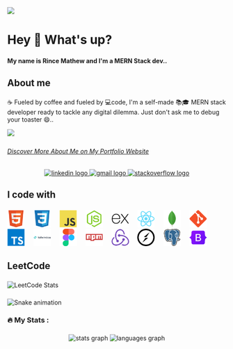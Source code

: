 <!-- - 👀 I’m interested in HTML, CSS, JS
- 🌱 I’m currently learning Backend Development
- 📫 How to reach me - https://www.linkedin.com/in/rince-mathew
 -->
 <img src="https://user-images.githubusercontent.com/73097560/115834477-dbab4500-a447-11eb-908a-139a6edaec5c.gif">
<h1 align="left">Hey 👋 What's up?</h1>

###

<p align="left"><b>My name is Rince Mathew and I'm a MERN Stack dev..</b></p>

###

<h2 align="left">About me</h2>

###

<p align="left">☕️ Fueled by coffee and fueled by 💻code, I'm a self-made 📚🎓 MERN stack developer ready to tackle any digital dilemma. Just don't ask me to debug your toaster 😄..</p>

<!-- <p align="left">Self-made web dev specializing in the MERN stack, always up for the next digital challenge. Let's build something awesome!</p> -->

<!-- <p align="left">✨ Creating bugs since ...<br>📚 I'm currently learning ...<br>🎯 Goals: ...<br>🎲 Fun fact: ...</p> -->

<!-- <p align="left">☕️ Challenge accepted! Self-made MERN stack dev here, ready to roll the dice on any digital dilemma. Except ️ spaghetti code - that's a whole different game!</p> -->

![](https://komarev.com/ghpvc/?username=rincemathew&color=brightgreen)

###

<a href="https://portfolio-git-main-rincemathew.vercel.app/"><h6>Discover More About Me on My Portfolio Website</h6></a>


###

<div align="center">
<a href="https://www.linkedin.com/in/rince-mathew/">
<img src="https://img.shields.io/static/v1?message=LinkedIn&logo=linkedin&label=&color=0077B5&logoColor=white&labelColor=&style=for-the-badge" height="40" alt="linkedin logo"  />
</a>
  <!-- <img src="https://img.shields.io/static/v1?message=Instagram&logo=instagram&label=&color=E4405F&logoColor=white&labelColor=&style=for-the-badge" height="40" alt="instagram logo"  /> -->
  <a href = "mailto: rincemathewmanattu@gmail.com">
 <img src="https://img.shields.io/static/v1?message=Gmail&logo=gmail&label=&color=D14836&logoColor=white&labelColor=&style=for-the-badge" height="40" alt="gmail logo"  />
  </a>
  <a href="https://stackoverflow.com/users/10012188/rince-mathew">
   <img src="https://img.shields.io/static/v1?message=Stackoverflow&logo=stackoverflow&label=&color=FE7A16&logoColor=white&labelColor=&style=for-the-badge" height="40" alt="stackoverflow logo"  />
  </a>
  
  <!-- <img src="https://img.shields.io/static/v1?message=Youtube&logo=youtube&label=&color=FF0000&logoColor=white&labelColor=&style=for-the-badge" height="40" alt="youtube logo"  /> -->
</div>

###

###

<h2 align="left">I code with</h2>

###


<div align="left">
  <img src="./assets/html5.svg" height="40" alt="html5 logo"  />
  <img width="12" alt="" />
  <img src="./assets/css3.svg" height="40" alt="css3 logo"  />
  <img width="12"  alt="" />
  <img src="./assets/js.svg" height="40" alt="javascript logo"  />
  <img width="12"  alt=""/>
  <img src="./assets/nodejs.svg" height="40" alt="nodejs logo"  />
  <img width="12"  alt=""/>
  <img src="./assets/express.svg" height="40" alt="express logo"  />
  <img width="12"  alt=""/>
  <img src="./assets/react.svg" height="40" alt="react logo"  />
  <img width="12"  alt=""/>
  <img src="./assets/mongodb.svg" height="40" alt="mongodb logo"  />
  <img width="12"  alt=""/>
  <img src="./assets/git.svg" height="40" alt="git logo"  />
  <img width="12"  alt=""/>
  <img src="./assets/typescript.svg" height="40" alt="typescript logo"  />
  <img width="12"  alt=""/>
  <img src="./assets/tailwind.svg" height="40" alt="tailwindcss logo"/>
  <img width="12"  alt=""/>
  <img src="./assets/figma.svg" height="40" alt="figma logo"  />
  <img width="12"  alt=""/>
  <img src="./assets/npm.svg" height="40" alt="npm logo"  />
  <img width="12" alt=""/>
  <!-- <img src="./assets/jest.svg" height="40" alt="jest logo"  />
  <img width="12" alt="" /> -->
  <img src="./assets/redux.svg" height="40" alt="redux logo"  />
  <img width="12"  alt=""/>
  <img src="./assets/socketio.svg" height="40" alt="socketio logo"  />
  <img width="12" alt="" />
  <img src="./assets/postgresql.svg" height="40" alt="postgresql logo"/>
  <img width="12"  alt=""/>
  <img src="./assets/bootstrap.svg" height="40" alt="bootstrap logo"  />
  <img width="12" alt="" />
  <!-- <img src="./assets/graphql.svg" height="40" alt="graphql logo"/>
  <img width="12"  alt=""/> -->
  <!-- <img src="./assets/nextjs.svg" height="40" alt="nextjs logo"  />
  <img width="12" alt="" /> -->
  <!-- <img src="./assets/aws.svg" height="40" alt="amazonwebservices logo"/>
  <img width="12" alt="" /> -->
  <!-- <img src="./assets/nginx.svg" height="40" alt="nginx logo"  />
  <img width="12" alt="" /> -->
  <!-- <img src="./assets/redis.svg" height="40" alt="redis logo"  />
  <img width="12" alt="" /> -->
  <!-- <img src="./assets/threejs.svg" height="40" alt="threejs logo"  />
  <img width="12" alt="" /> -->
  <!-- <img src="./assets/webpack.svg" height="40" alt="webpack logo"  /> -->
</div>

###

<h2 align="left">LeetCode</h2>

###
<!-- <div align="center"> -->
  ![LeetCode Stats](https://leetcard.jacoblin.cool/rincemathew?theme=wtf&font=Aubrey&ext=heatmap)
<!-- </div> -->
###

![Snake animation](https://github.com/rincemathew/rincemathew/blob/output/github-contribution-grid-snake.svg)


###

<!-- <div align="center">
  <img height="150" src="https://camo.githubusercontent.com/62da68eb62b1e5f175f7d1f0191dd89a653d7908feb22d37d4a0ab07365d6791/68747470733a2f2f6d656469612e67697068792e636f6d2f6d656469612f4d3967624264396e6244724f5475314d71782f67697068792e676966"  />
</div> -->

<!-- <h3 align="left">🛠 Language and tools</h3> -->

###

<h3 align="left">🔥   My Stats :</h3>

###

<div align="center">
  <img src="https://github-readme-stats.vercel.app/api?username=rincemathew&hide_title=false&hide_rank=false&show_icons=true&include_all_commits=true&count_private=true&disable_animations=false&theme=dracula&locale=en&hide_border=false&order=1" height="150" alt="stats graph"  />
  <img src="https://github-readme-stats.vercel.app/api/top-langs?username=rincemathew&locale=en&hide_title=false&layout=compact&card_width=320&langs_count=5&theme=dracula&hide_border=false&order=2" height="150" alt="languages graph"  />
</div>

###
<!---
Rince Mathew
Thanks - 💞️
https://profile-readme-generator.com/
https://github.com/JacobLinCool/LeetCode-Stats-Card
--->

